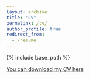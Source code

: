 ```yaml
---
layout: archive
title: "CV"
permalink: /cv/
author_profile: true
redirect_from:
  - /resume
---
```


{% include base_path %}

[You can download my CV here](http://gpassaretta.github.io/files/Passaretta_CV.pdf) 
